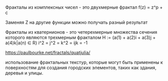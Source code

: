 Фракталы из комплексных чисел - это двухмерные фрактал
f(z) = z^p + c

Заменяя Z на другие функции можно получать разный результат

Фракталы из кватернионов - это четерехмерные множества сечения которого являются трехмерным фракталом
H := (a(1) + a(2)i + a(3)j + a(4)k|a(n) ∈ R)
i^2 = j^2 = k^2 = ijk = -1

https://paulbourke.net/fractals/quatjulia/

использование фрактальных текстур, которые могут быть применены к поверхностям для создания городских элементов, таких как здания, деревья и улицы.